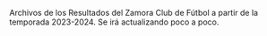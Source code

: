 Archivos de los Resultados del Zamora Club de Fútbol a partir de la temporada 2023-2024. Se irá actualizando poco a poco.
